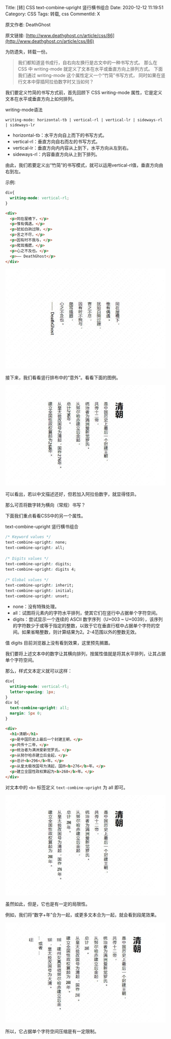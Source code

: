 Title: [转] CSS text-combine-upright 竖行横书组合
Date: 2020-12-12 11:19:51
Category: CSS
Tags: 转载, css
CommentId: X

原文作者: DeathGhost

原文链接: [http://www.deathghost.cn/article/css/86](http://www.deathghost.cn/article/css/86)

为防遗失，转载一份。

<!-- PELICAN_END_SUMMARY -->


> 我们都知道竖书成行，自右向左换行是古文中的一种书写方式。
> 那么在 CSS 中 writing-mode 就定义了文本在水平或垂直方向上排列方式。
> 下面我们通过 writing-mode 这个属性定义一个“竹简”书写方式，
> 同时如果在竖行文本中穿插阿拉伯数字时又当如何？

我们要定义竹简的书写方式前，首先回顾下 CSS writing-mode 属性，它是定义文本在水平或垂直方向上如何排列。

writing-mode语法

```
writing-mode: horizontal-tb | vertical-rl | vertical-lr | sideways-rl | sideways-lr
```

+ horizontal-tb：水平方向自上而下的书写方式。
+ vertical-rl：垂直方向自右而左的书写方式。
+ vertical-lr：垂直方向内内容从上到下，水平方向从左到右。
+ sideways-rl：内容垂直方向从上到下排列。

由此，我们若要定义出“竹简”的书写模式，就可以运用vertical-rl值，垂直方向由右到左。

示例:

```css
div{
  writing-mode: vertical-rl;
}
```

```html
<div>
  <p>同在屋檐下，</p>
  <p>惟有偶遇。</p>
  <p>犹如白驹过隙，</p>
  <p>言之不尽，</p>
  <p>因有时不我与，</p>
  <p>爬耳搔腮，</p>
  <p>心之不及也。</p>
  <p>—— DeathGhost</p>
</div>
```

![CSS writing-mode 文本排布](/images/2020/css_text_vertical_1.jpg)

接下来，我们看看竖行排布中的“意外”。看看下面的图例。

![CSS 书写模式 writing-mode: vertical-rl （从右到左）](/images/2020/css_text_vertical_2.jpg)

可以看出，若以中文描述还好，但若加入阿拉伯数字，就显得怪异。

那么可否将数字转为横向（常规）书写？

下面我们重点看看CSS中的另一个属性。

text-combine-upright 竖行横书组合

```css
/* Keyword values */
text-combine-upright: none;
text-combine-upright: all;

/* Digits values */
text-combine-upright: digits;
text-combine-upright: digits 4;

/* Global values */
text-combine-upright: inherit;
text-combine-upright: initial;
text-combine-upright: unset;
```

+ none：没有特殊处理。
+ all：试图将元素内的字符水平排列，使其它们在竖行中占据单个字符空间。
+ digits：尝试显示一个连续的 ASCII 数字序列（U+003 ~ U+0039），该序列的字符数少于或等于指定的整数，以致于它在垂直行框中占据单个字符的空间。如果省略整数，则计算结果为2。2-4范围以外的整数无效。

值 digits 目前浏览器上没有看到效果，这里预先搁置。

我们要将上述文本中的数字让其横向排列，按属性值就是将其水平排列，让其占据单个字符空间。

那么，样式文本定义就可以这样：

```css
div{
  writing-mode: vertical-rl;
  letter-spacing: 1px;
}
div b{
  text-combine-upright: all;
  margin: 5px 0;
}
```

```html
<div>
  <h1>清朝</h1>
  <p>是中国历史上最后一个封建王朝，</p>
  <p>共传十二帝，</p>
  <p>统治者为满洲爱新觉罗氏。</p>
  <p>从努尔哈赤建立后金起，</p>
  <p>总计<b>296</b>年。</p>
  <p>从皇太极改国号为清起，国祚<b>276</b>年。</p>
  <p>建立全国性政权算起为<b>268</b>年。</p>
</div>
```

对文本中的 `<b>` 标签定义 `text-combine-upright` 为 all 即可。

![CSS text-combine-upright 竖行横书组合](/images/2020/css_text_vertical_3.jpg)

虽然如此，但是，它也是有一定的局限性。

例如，我们将“数字+年”合为一起，或更多文本合为一起，就会看到段尾效果。

![CSS text-combine-upright 竖行横书组合](/images/2020/css_text_vertical_4.jpg)

所以，它占据单个字符空间压缩是有一定限制。

